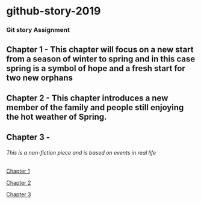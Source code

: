 # github-story-2019

### Git story Assignment 

## Chapter 1 - This chapter will focus on a new start from a season of winter to spring and in this case spring is a symbol of hope and a fresh start for two new orphans

## Chapter 2 - This chapter introduces a new member of the family and people still enjoying the hot weather of Spring.

## Chapter 3 - 

###### This is a non-fiction piece and is based on events in real life

[Chapter 1](chapter1.html) 

[Chapter 2](chapter2.html)

[Chapter 3](chapter3.html)
